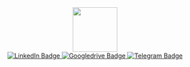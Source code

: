 <div id="header" align="center">
  <img src="https://media.giphy.com/media/paTz7UZbPfTZFRYnnB/giphy.gif" width="100"/>
</div>

<div id="badges" align="center">
  <a href="https://www.linkedin.com/">
    <img src="https://img.shields.io/badge/LinkedIn-blue?style=for-the-badge&logo=linkedin&logoColor=white" alt="LinkedIn Badge"/>
  </a>
  <a href="https://drive.google.com/drive/folders/1I9-7cuLTda_O7U-s2L7djPMMOW4XbpKi">
    <img src="https://img.shields.io/badge/MyPortfolio-red?style=for-the-badge&logo=googledrive&logoColor=white" alt="Googledrive Badge"/>
  </a>
  <a href="https://www.tme/irvasborodulina">
    <img src="https://img.shields.io/badge/Telegram-blue?style=for-the-badge&logo=telegram&logoColor=white" alt="Telegram Badge"/>
  </a>
</div>
